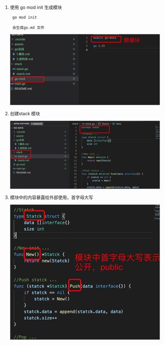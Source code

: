 1. 使用 go mod init 生成模块

        go mod init

        会生成go.md 文件

   ![avatar](../assets/mod.jpg)

2. 创建stack 模块

   ![avatar](../assets/stack1.jpg)

3. 模块中的内容暴露给外部使用，首字母大写

   ![avatar](../assets/public.jpg)